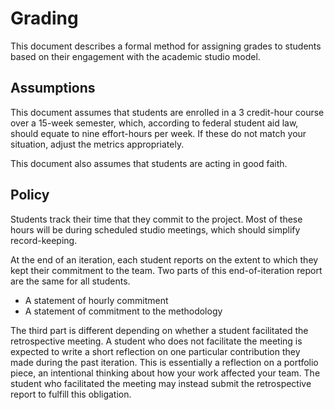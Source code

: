 # Grading

This document describes a formal method for assigning grades to students
based on their engagement with the academic studio model.


## Assumptions

This document assumes that students are enrolled in a 3&nbsp;credit-hour course
over a 15-week semester, which, according to federal student aid law, should
equate to nine effort-hours per week. If these do not match your situation,
adjust the metrics appropriately.

This document also assumes that students are acting in good faith. 

## Policy

Students track their time that they commit to the project.
Most of these hours will be during scheduled studio meetings, which should
simplify record-keeping.

At the end of an iteration, each student reports on the extent to which they
kept their commitment to the team. Two parts of this end-of-iteration report
are the same for all students.

- A statement of hourly commitment
- A statement of commitment to the methodology

The third part is different depending on whether a student facilitated
the retrospective meeting. A student who does not facilitate the meeting
is expected to write a short reflection on one particular contribution
they made during the past iteration. This is essentially a reflection
on a portfolio piece, an intentional thinking about how your work
affected your team.
The student who facilitated the meeting may instead submit the retrospective
report to fulfill this obligation.

